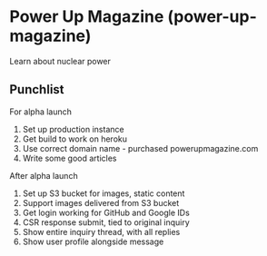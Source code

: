 # Power Up Magazine (power-up-magazine)

Learn about nuclear power

## Punchlist

For alpha launch

1. Set up production instance
1. Get build to work on heroku
1. Use correct domain name - purchased powerupmagazine.com
1. Write some good articles

After alpha launch

1. Set up S3 bucket for images, static content
1. Support images delivered from S3 bucket
1. Get login working for GitHub and Google IDs
1. CSR response submit, tied to original inquiry
1. Show entire inquiry thread, with all replies
1. Show user profile alongside message
